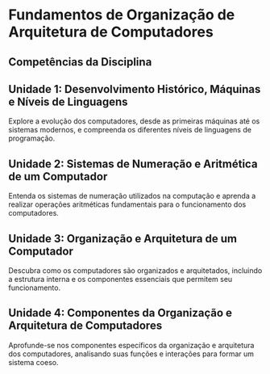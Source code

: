 # Fundamentos de Organização de Arquitetura de Computadores

## **Competências da Disciplina**

## Unidade 1: **Desenvolvimento Histórico, Máquinas e Níveis de Linguagens**
Explore a evolução dos computadores, desde as primeiras máquinas até os sistemas modernos, e compreenda os diferentes níveis de linguagens de programação.

## Unidade 2: **Sistemas de Numeração e Aritmética de um Computador**
Entenda os sistemas de numeração utilizados na computação e aprenda a realizar operações aritméticas fundamentais para o funcionamento dos computadores.

## Unidade 3: **Organização e Arquitetura de um Computador**
Descubra como os computadores são organizados e arquitetados, incluindo a estrutura interna e os componentes essenciais que permitem seu funcionamento.

## Unidade 4: **Componentes da Organização e Arquitetura de Computadores**
Aprofunde-se nos componentes específicos da organização e arquitetura dos computadores, analisando suas funções e interações para formar um sistema coeso.